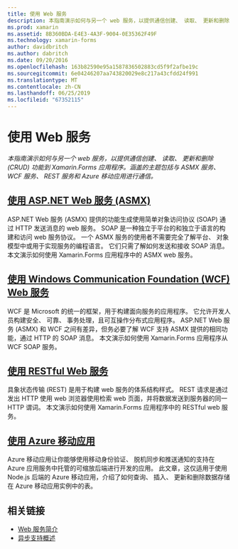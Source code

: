 ```yaml
---
title: 使用 Web 服务
description: 本指南演示如何与另一个 web 服务，以提供通信创建、 读取、 更新和删除 (CRUD) 功能到 Xamarin.Forms 应用程序。 涵盖的主题包括与 ASMX 服务、 WCF 服务、 REST 服务和 Azure 移动应用进行通信。
ms.prod: xamarin
ms.assetid: 8B360BDA-E4E3-4A3F-9004-0E35362F49F
ms.technology: xamarin-forms
author: davidbritch
ms.author: dabritch
ms.date: 09/20/2016
ms.openlocfilehash: 163b82590e95a1587836502883cd5f9f2afbe19c
ms.sourcegitcommit: 6e04246207aa743820029e8c217a43cfdd24f991
ms.translationtype: MT
ms.contentlocale: zh-CN
ms.lasthandoff: 06/25/2019
ms.locfileid: "67352115"
---
```

# <a name="consuming-web-services"></a>使用 Web 服务

_本指南演示如何与另一个 web 服务，以提供通信创建、 读取、 更新和删除 (CRUD) 功能到 Xamarin.Forms 应用程序。涵盖的主题包括与 ASMX 服务、 WCF 服务、 REST 服务和 Azure 移动应用进行通信。_

## <a name="consuming-an-aspnet-web-service-asmxxamarin-formsdata-cloudconsumingasmxmd"></a>[使用 ASP.NET Web 服务 (ASMX)](~/xamarin-forms/data-cloud/consuming/asmx.md)

ASP.NET Web 服务 (ASMX) 提供的功能生成使用简单对象访问协议 (SOAP) 通过 HTTP 发送消息的 web 服务。 SOAP 是一种独立于平台的和独立于语言的构建和访问 web 服务协议。 一个 ASMX 服务的使用者不需要完全了解平台、 对象模型中或用于实现服务的编程语言。 它们只需了解如何发送和接收 SOAP 消息。 本文演示如何使用 Xamarin.Forms 应用程序中的 ASMX web 服务。

## <a name="consuming-a-windows-communication-foundation-wcf-web-servicexamarin-formsdata-cloudconsumingwcfmd"></a>[使用 Windows Communication Foundation (WCF) Web 服务](~/xamarin-forms/data-cloud/consuming/wcf.md)

WCF 是 Microsoft 的统一的框架，用于构建面向服务的应用程序。 它允许开发人员构建安全、 可靠、 事务处理，且可互操作分布式应用程序。 ASP.NET Web 服务 (ASMX) 和 WCF 之间有差异，但务必要了解 WCF 支持 ASMX 提供的相同功能，通过 HTTP 的 SOAP 消息。 本文演示如何使用 Xamarin.Forms 应用程序从 WCF SOAP 服务。

## <a name="consuming-a-restful-web-servicexamarin-formsdata-cloudconsumingrestmd"></a>[使用 RESTful Web 服务](~/xamarin-forms/data-cloud/consuming/rest.md)

具象状态传输 (REST) 是用于构建 web 服务的体系结构样式。 REST 请求是通过发出 HTTP 使用 web 浏览器使用检索 web 页面，并将数据发送到服务器的同一 HTTP 谓词。 本文演示如何使用 Xamarin.Forms 应用程序中的 RESTful web 服务。

## <a name="consuming-an-azure-mobile-appxamarin-formsdata-cloudconsumingazuremd"></a>[使用 Azure 移动应用](~/xamarin-forms/data-cloud/consuming/azure.md)

Azure 移动应用让你能够使用移动身份验证、 脱机同步和推送通知的支持在 Azure 应用服务中托管的可缩放后端进行开发的应用。 此文章，这仅适用于使用 Node.js 后端的 Azure 移动应用，介绍了如何查询、 插入、 更新和删除数据存储在 Azure 移动应用实例中的表。

## <a name="related-links"></a>相关链接

- [Web 服务简介](~/cross-platform/data-cloud/web-services/index.md)
- [异步支持概述](~/cross-platform/platform/async.md)
